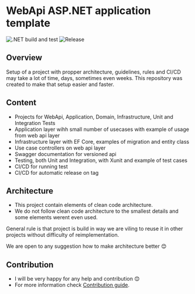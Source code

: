 # WebApi ASP.NET application template

![.NET build and test](https://github.com/TiagosCz/TiagosWebAppTemplate/workflows/.NET%20build%20and%20test/badge.svg)  ![Release](https://github.com/TiagosCz/TiagosWebAppTemplate/workflows/Release%20app/badge.svg)

## Overview

Setup of a project with propper architecture, guidelines, rules and CI/CD may take a lot of time, days, sometimes even weeks. This repository was created to make that setup easier and faster. 

## Content
* Projects for WebApi, Application, Domain, Infrastructure, Unit and Integration Tests
* Application layer wihh small number of usecases with example of usage from web api layer
* Infrastructure layer with EF Core, examples of migration and entity class
* Use case controllers on web api layer
* Swagger documentation for versioned api
* Testing, both Unit and Integration, with Xunit and example of test cases
* CI/CD for running test 
* CI/CD for automatic release on tag

## Architecture

* This project contain elements of clean code architecture. 
* We do not follow clean code architecture to the smallest details and some elements werent even used.

General rule is that project is build in way we are viling to reuse it in other projects without difficulty of reimplementation.

We are open to any suggestion how to make architecture better :blush: 

## Contribution
- I will be very happy for any help and contribution :blush:
- For more information check [Contribution guide](/CONTIBUTING.md). 
